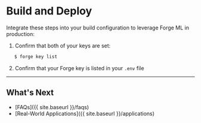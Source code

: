 # Build and Deploy

Integrate these steps into your build configuration to leverage Forge ML in production:

1. Confirm that both of your keys are set:
```sh
   $ forge key list
```

2. Confirm that your Forge key is listed in your `.env` file







---

## What's Next

- [FAQs]({{ site.baseurl }}/faqs)
- [Real-World Applications]({{ site.baseurl }}/applications)
